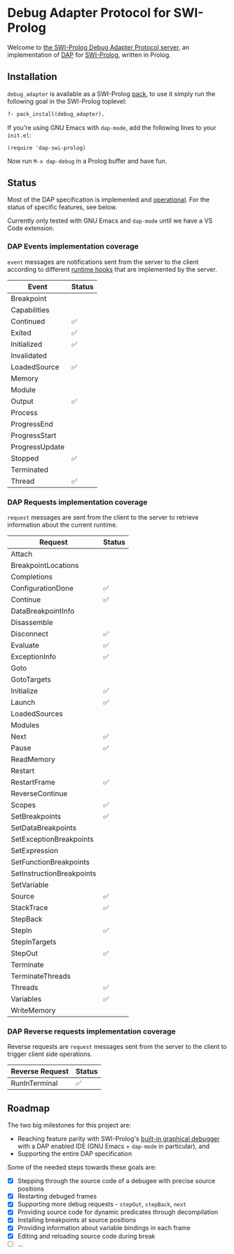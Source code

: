 # Debug Adapter Protocol for SWI-Prolog

Welcome to [the SWI-Prolog Debug Adapter Protocol server](https://github.com/eshelyaron/debug_adapter),
an implementation of [DAP](https://microsoft.github.io/debug-adapter-protocol/) for
[SWI-Prolog](https://www.swi-prolog.org/), written in Prolog.

## Installation

`debug_adapter` is available as a SWI-Prolog [pack](https://www.swi-prolog.org/pack/list?p=debug_adapter),
to use it simply run the following goal in the SWI-Prolog toplevel:
```prolog
?- pack_install(debug_adapter).
```

If you're using GNU Emacs with `dap-mode`, add the following lines to your `init.el`:
```elisp
(require 'dap-swi-prolog)
```

Now run `M-x dap-debug` in a Prolog buffer and have fun.

## Status

Most of the DAP specification is implemented and [operational](https://github.com/eshelyaron/debug_adapter/gallery.md).
For the status of specific features, see below.

Currently only tested with GNU Emacs and `dap-mode` until we have a VS Code extension.


### DAP Events implementation coverage
`event` messages are notifications sent from the server to the client according to different
[runtime hooks](https://www.swi-prolog.org/pldoc/man?section=hooks) that are implemented by the
server.

| Event          | Status |
|----------------|--------|
| Breakpoint     |        |
| Capabilities   |        |
| Continued      | ✅      |
| Exited         | ✅      |
| Initialized    | ✅      |
| Invalidated    |        |
| LoadedSource   | ✅      |
| Memory         |        |
| Module         |        |
| Output         | ✅      |
| Process        |        |
| ProgressEnd    |        |
| ProgressStart  |        |
| ProgressUpdate |        |
| Stopped        | ✅      |
| Terminated     |        |
| Thread         | ✅      |


### DAP Requests implementation coverage
`request` messages are sent from the client to the server to retrieve
information about the current runtime.

| Request                   | Status |
|---------------------------|--------|
| Attach                    |        |
| BreakpointLocations       |        |
| Completions               |        |
| ConfigurationDone         | ✅      |
| Continue                  | ✅      |
| DataBreakpointInfo        |        |
| Disassemble               |        |
| Disconnect                | ✅      |
| Evaluate                  | ✅      |
| ExceptionInfo             | ✅      |
| Goto                      |        |
| GotoTargets               |        |
| Initialize                | ✅      |
| Launch                    | ✅      |
| LoadedSources             |        |
| Modules                   |        |
| Next                      | ✅      |
| Pause                     | ✅      |
| ReadMemory                |        |
| Restart                   |        |
| RestartFrame              | ✅      |
| ReverseContinue           |        |
| Scopes                    | ✅      |
| SetBreakpoints            | ✅      |
| SetDataBreakpoints        |        |
| SetExceptionBreakpoints   |        |
| SetExpression             |        |
| SetFunctionBreakpoints    |        |
| SetInstructionBreakpoints |        |
| SetVariable               |        |
| Source                    | ✅      |
| StackTrace                | ✅      |
| StepBack                  |        |
| StepIn                    | ✅      |
| StepInTargets             |        |
| StepOut                   | ✅      |
| Terminate                 |        |
| TerminateThreads          |        |
| Threads                   | ✅      |
| Variables                 | ✅      |
| WriteMemory               |        |


### DAP Reverse requests implementation coverage
Reverse requests are `request` messages sent from the server to the
client to trigger client side operations.

| Reverse Request | Status |
|-----------------|--------|
| RunInTerminal   | ✅      |


## Roadmap
The two big milestones for this project are:
* Reaching feature parity with SWI-Prolog's [built-in graphical debugger](https://www.swi-prolog.org/pldoc/man?section=guitracer) with a DAP enabled IDE (GNU Emacs + `dap-mode` in particular), and
* Supporting the entire DAP specification

Some of the needed steps towards these goals are:

- [x] Stepping through the source code of a debugee with precise source positions
- [x] Restarting debuged frames
- [x] Supporting more debug requests - `stepOut`, `stepBack`, `next`
- [x] Providing source code for dynamic predicates through decompilation
- [x] Installing breakpoints at source positions
- [x] Providing information about variable bindings in each frame
- [x] Editing and reloading source code during break
- [ ] ...
